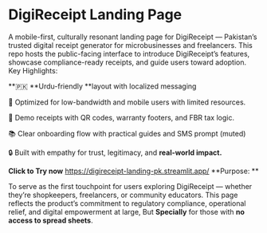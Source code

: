 # DigiReceipt Landing Page

A mobile-first, culturally resonant landing page for DigiReceipt — Pakistan’s trusted digital receipt generator for microbusinesses and freelancers. This repo hosts the public-facing interface to introduce DigiReceipt’s features, showcase compliance-ready receipts, and guide users toward adoption.
Key Highlights:


**🇵🇰 **Urdu-friendly **layout with localized messaging

📱 Optimized for low-bandwidth and mobile users with limited resources.

🧾 Demo receipts with QR codes, warranty footers, and FBR tax logic.

📚 Clear onboarding flow with practical guides and SMS prompt (muted)

🔒 Built with empathy for trust, legitimacy, and **real-world impact.**

**Click to Try now** https://digireceipt-landing-pk.streamlit.app/
**Purpose: **

To serve as the first touchpoint for users exploring DigiReceipt — whether they’re shopkeepers, freelancers, or community educators. This page reflects the product’s commitment to regulatory compliance, operational relief, and digital empowerment at large, But **Specially** for those with **no access to spread sheets**.
